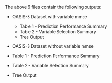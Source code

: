 The above 6 files contain the following outputs: 

- OASIS-3 Dataset with variable mmse
  - Table 1 - Prediction Performance Summary
  - Table 2 - Variable Selection Summary
  - Tree Output
 
 - OASIS-3 Dataset without variable mmse
  - Table 1 - Prediction Performance Summary
  - Table 2 - Variable Selection Summary
  - Tree Output
